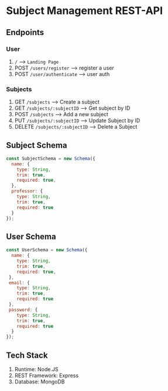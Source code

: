 # Subject Management REST-API

## Endpoints

### User

1. `/` --> `Landing Page`
2. POST `/users/register` --> register a user
3. POST `/user/authenticate` --> user auth

### Subjects

1. GET `/subjects` --> Create a subject
2. GET `/subjects/:subjectID` --> Get subject by ID
3. POST `/subjects` --> Add a new subject
4. PUT `/subjects/:subjectID` --> Update Subject by ID
5. DELETE `/subjects/:subjectID` --> Delete a Subject


## Subject Schema

```javascript
const SubjectSchema = new Schema({
  name: {
    type: String,
    trim: true,  
    required: true,
  },
  professor: {
    type: String,
    trim: true,
    required: true
  }
});
```

## User Schema

```javascript
const UserSchema = new Schema({
  name: {
    type: String,
    trim: true,  
    required: true,
 },
 email: {
    type: String,
    trim: true,
    required: true
 },
 password: {
    type: String,
    trim: true,
    required: true
  }
});
```

## Tech Stack

1. Runtime: Node.JS
2. REST Framework: Express
3. Database: MongoDB

